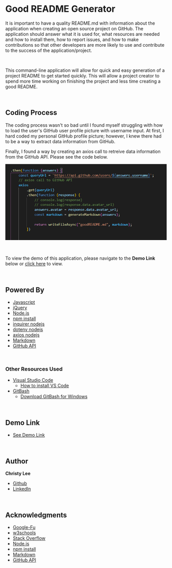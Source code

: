 # Good README Generator

It is important to have a quality README.md with information about the application when creating an open source project on GitHub. The application should answer what it is used for, what resources are needed and how to install them, how to report issues, and how to make contributions so that other developers are more likely to use and contribute to the success of the application/project. 

<br>

This command-line application will allow for quick and easy generation of a project README to get started quickly. This will allow a project creator to spend more time working on finishing the project and less time creating a good README.

<br>

## Coding Process

The coding process wasn't so bad until I found myself struggling with how to load the user's GitHub user profile picture with username input. At first, I hard coded my personal GitHub profile picture; however, I knew there had to be a way to extract data information from GitHub. 

Finally, I found a way by creating an axios call to retreive data information from the GitHub API. Please see the code below.

![Image](goodREADME-1.PNG)

<br>

To view the demo of this application, please navigate to the **Demo Link** below or  [click here](https://christyglee.github.io/weather-dashboard/) to view.

<br>

## Powered By

* [Javascript](https://developer.mozilla.org/en-US/docs/Web/JavaScript)
* [jQuery](https://jquery.com/)
* [Node.js](https://nodejs.org/en/)
* [npm install](https://nodejs.org/en/)
* [inquirer nodejs](https://www.npmjs.com/package/inquirer)
* [dotenv nodejs](https://www.npmjs.com/package/dotenv)
* [axios nodejs](https://www.npmjs.com/package/axios)
* [Markdown](https://www.markdownguide.org/)
* [GitHub API](https://api.github.com/users/)

<br>

### Other Resources Used

* [Visual Studio Code](https://code.visualstudio.com/)
    * [How to install VS Code](https://code.visualstudio.com/docs/setup/setup-overview)
* [GitBash](https://gitforwindows.org/)
    * [Download GitBash for Windows](https://git-scm.com/downloads)

<br>

## Demo Link

* [See Demo Link](https://christyglee.github.io/weather-dashboard/)

<br>

## Author
**Christy Lee** 

- [Github](https://github.com/christyglee)
- [LinkedIn](https://www.linkedin.com/in/christy-g-lee/)

<br> 

## Acknowledgments

* [Google-Fu](https://www.google.com)
* [w3schools](https://www.w3schools.com/)
* [Stack Overflow](https://stackoverflow.com/search?q=over)
* [Node.js](https://nodejs.org/en/)
* [npm install](https://nodejs.org/en/)
* [Markdown](https://www.markdownguide.org/)
* [GitHub API](https://api.github.com/users/)
